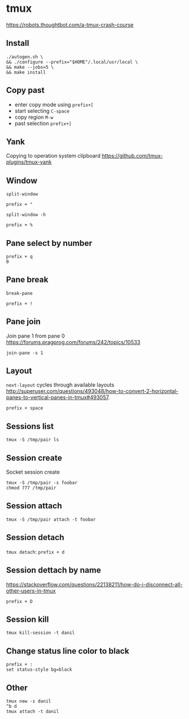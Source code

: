 # tmux

https://robots.thoughtbot.com/a-tmux-crash-course

## Install

    ./autogen.sh \
    && ./configure --prefix="$HOME"/.local/usr/local \
    && make --jobs=5 \
    && make install

## Copy past

* enter copy mode using `prefix+[`
* start selecting `C-space`
* copy region `M-w`
* past selection `prefix+]`

## Yank

Copying to operation system clipboard https://github.com/tmux-plugins/tmux-yank

## Window

`split-window`

    prefix + "

`split-window -h`

    prefix + %

## Pane select by number

    prefix + q
    0

## Pane break

`break-pane`

    prefix + !

## Pane join

Join pane 1 from pane 0 <https://forums.pragprog.com/forums/242/topics/10533>

    join-pane -s 1

## Layout

`next-layout` cycles through available layouts
<http://superuser.com/questions/493048/how-to-convert-2-horizontal-panes-to-vertical-panes-in-tmux#493057>.

    prefix + space

## Sessions list

    tmux -S /tmp/pair ls

## Session create

Socket session create

    tmux -S /tmp/pair -s foobar
    chmod 777 /tmp/pair

## Session attach

    tmux -S /tmp/pair attach -t foobar

## Session detach

`tmux detach`: `prefix + d`

## Session dettach by name

<https://stackoverflow.com/questions/22138211/how-do-i-disconnect-all-other-users-in-tmux>

    prefix + D

## Session kill

    tmux kill-session -t danil

## Change status line color to black

    prefix + :
    set status-style bg=black

## Other

    tmux new -s danil
    ^b d
    tmux attach -t danil

